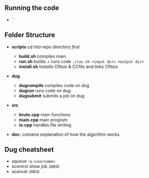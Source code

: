 ## Running the code

- ``

## Folder Structure

- **scripts** _cd into repo directory first_

  - **build.sh** compiles main
  - **run.sh** builds + runs code `./run.sh <input dir> <output dir>`
  - **install.sh** Installs Cfitsio & CCfits and links Cfitsio

- **dug**

  - **dugcompile** compiles code on dug
  - **dugrun** runs code on dug
  - **dugsubmit** submits a job on dug

- **src**

  - **brute.cpp** main functions
  - **main.cpp** main program
  - **io.cpp** handles file writing

- **doc**: contains explanation of how the algorithm works.

## Dug cheatsheet
- squeue -u `<username>`
- scontrol show job `JOBID`
- scancel `JOBID`
